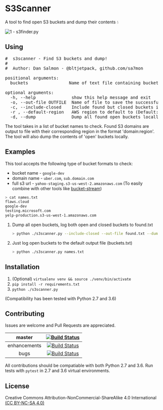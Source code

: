 # S3Scanner

A tool to find open S3 buckets and dump their contents :droplet:

![1 - s3finder.py](https://user-images.githubusercontent.com/3712226/36616997-726614a6-18ab-11e8-9dd3-c43715ef7355.png)

## Using

<pre>
#  s3scanner - Find S3 buckets and dump!
#
#  Author: Dan Salmon - @bltjetpack, github.com/sa7mon

positional arguments:
  buckets                Name of text file containing buckets to check

optional arguments:
  -h, --help              show this help message and exit
  -o, --out-file OUTFILE  Name of file to save the successfully checked buckets in (Default: buckets.txt)
  -c, --include-closed    Include found but closed buckets in the out-file
  -r , --default-region   AWS region to default to (Default: us-west-1)
  -d, --dump              Dump all found open buckets locally
</pre>

The tool takes in a list of bucket names to check. Found S3 domains are output to file with their corresponding region in the format 'domain:region'. The tool will also dump the contents of 'open' buckets locally.

## Examples
This tool accepts the following type of bucket formats to check:

- bucket name - `google-dev`
- domain name - `uber.com`, `sub.domain.com`
- full s3 url - `yahoo-staging.s3-us-west-2.amazonaws.com` (To easily combine with other tools like [bucket-stream](https://github.com/eth0izzle/bucket-stream))

```bash
> cat names.txt
flaws.cloud
google-dev
testing.microsoft.com
yelp-production.s3-us-west-1.amazonaws.com
```
	
1. Dump all open buckets, log both open and closed buckets to found.txt
	
	```bash
	> python ./s3scanner.py --include-closed --out-file found.txt --dump names.txt
	```
2. Just log open buckets to the default output file (buckets.txt)

	```bash
	> python ./s3scanner.py names.txt
	```

## Installation
  1. (Optional) `virtualenv venv && source ./venv/bin/activate`
  2. `pip install -r requirements.txt`
  3. `python ./s3scanner.py`

(Compatibility has been tested with Python 2.7 and 3.6)

## Contributing
Issues are welcome and Pull Requests are appreciated.

|    master    |    [![Build Status](https://travis-ci.org/sa7mon/S3Scanner.svg?branch=master)](https://travis-ci.org/sa7mon/S3Scanner)    |
|:------------:|:-------------------------------------------------------------------------------------------------------------------------:|
| enhancements | [![Build Status](https://travis-ci.org/sa7mon/S3Scanner.svg?branch=enhancements)](https://travis-ci.org/sa7mon/S3Scanner) |
|     bugs     |     [![Build Status](https://travis-ci.org/sa7mon/S3Scanner.svg?branch=bugs)](https://travis-ci.org/sa7mon/S3Scanner)     |

All contributions should be compatiable with both Python 2.7 and 3.6. Run tests with `pytest` in 2.7 and 3.6 virtual environments.

## License
Creative Commons Attribution-NonCommercial-ShareAlike 4.0 International [(CC BY-NC-SA 4.0)](https://creativecommons.org/licenses/by-nc-sa/4.0/)
